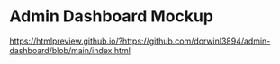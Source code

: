 # Admin Dashboard Mockup

https://htmlpreview.github.io/?https://github.com/dorwinl3894/admin-dashboard/blob/main/index.html
